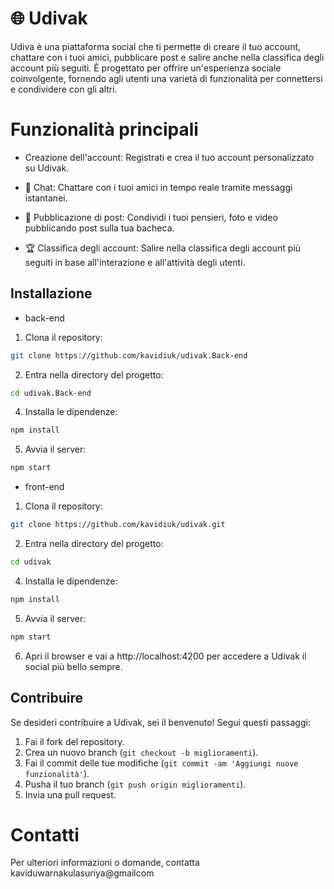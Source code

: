 # 🌐 Udivak

Udiva è una piattaforma social che ti permette di creare il tuo account, chattare con i tuoi amici, pubblicare post e salire anche nella classifica degli account più seguiti. È progettato per offrire un'esperienza sociale coinvolgente, fornendo agli utenti una varietà di funzionalità per connettersi e condividere con gli altri.

# Funzionalità principali

- Creazione dell'account: Registrati e crea il tuo account personalizzato su Udivak.

- 💬 Chat: Chattare con i tuoi amici in tempo reale tramite messaggi istantanei.

- 📝 Pubblicazione di post: Condividi i tuoi pensieri, foto e video pubblicando post sulla tua bacheca.

- 🏆 Classifica degli account: Salire nella classifica degli account più seguiti in base all'interazione e all'attività degli utenti.

## Installazione 
- back-end
  
1. Clona il repository:
```bash
git clone https://github.com/kavidiuk/udivak.Back-end
```
2. Entra nella directory del progetto:
```bash
cd udivak.Back-end
```
4. Installa le dipendenze:
```bash
npm install
```
5. Avvia il server:
```bash
npm start
```

- front-end

1. Clona il repository:
```bash
git clone https://github.com/kavidiuk/udivak.git
```
2. Entra nella directory del progetto:
```bash
cd udivak
```
4. Installa le dipendenze:
```bash
npm install
```
5. Avvia il server:
```bash
npm start
```
6. Apri il browser e vai a http://localhost:4200 per accedere a Udivak il social più bello sempre.

## Contribuire

Se desideri contribuire a Udivak, sei il benvenuto! Segui questi passaggi:

1. Fai il fork del repository.
2. Crea un nuovo branch (`git checkout -b miglioramenti`).
3. Fai il commit delle tue modifiche (`git commit -am 'Aggiungi nuove funzionalità'`).
4. Pusha il tuo branch (`git push origin miglioramenti`).
5. Invia una pull request.

# Contatti

Per ulteriori informazioni o domande, contatta kaviduwarnakulasuriya@gmailcom
